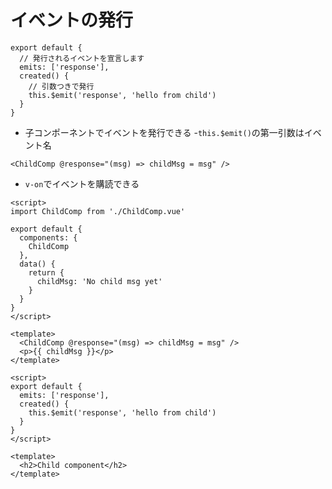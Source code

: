 # イベントの発行
```vue
export default {
  // 発行されるイベントを宣言します
  emits: ['response'],
  created() {
    // 引数つきで発行
    this.$emit('response', 'hello from child')
  }
}
```
- 子コンポーネントでイベントを発行できる
-`this.$emit()`の第一引数はイベント名
```vue
<ChildComp @response="(msg) => childMsg = msg" />
```
- `v-on`でイベントを購読できる
```vue:App.vue
<script>
import ChildComp from './ChildComp.vue'

export default {
  components: {
    ChildComp
  },
  data() {
    return {
      childMsg: 'No child msg yet'
    }
  }
}
</script>

<template>
  <ChildComp @response="(msg) => childMsg = msg" />
  <p>{{ childMsg }}</p>
</template>
```
```vue:ChildComp.vue
<script>
export default {
  emits: ['response'],
  created() {
    this.$emit('response', 'hello from child')
  }
}
</script>

<template>
  <h2>Child component</h2>
</template>
```
